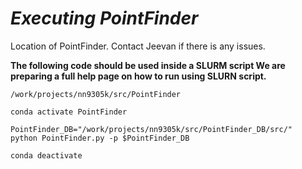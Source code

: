 *Executing PointFinder*
=========================
Location of PointFinder. Contact Jeevan if there is any issues. 



**The following code should be used inside a SLURM script
We are preparing a full help page on how to run using SLURN script.** 

```
/work/projects/nn9305k/src/PointFinder
```

```
conda activate PointFinder

PointFinder_DB="/work/projects/nn9305k/src/PointFinder_DB/src/"
python PointFinder.py -p $PointFinder_DB

conda deactivate 
```
